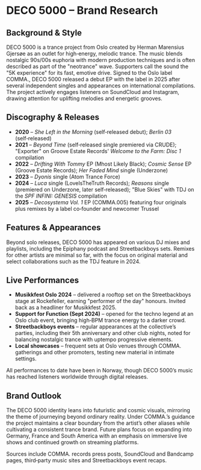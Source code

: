 # DECO 5000 – Brand Research

## Background & Style
DECO 5000 is a trance project from Oslo created by Herman Marensius Gjersøe as an outlet for high‑energy, melodic trance. The music blends nostalgic 90s/00s euphoria with modern production techniques and is often described as part of the "neotrance" wave. Supporters call the sound the "5K experience" for its fast, emotive drive. Signed to the Oslo label COMMA., DECO 5000 released a debut EP with the label in 2025 after several independent singles and appearances on international compilations. The project actively engages listeners on SoundCloud and Instagram, drawing attention for uplifting melodies and energetic grooves.

## Discography & Releases
- **2020** – *She Left in the Morning* (self‑released debut); *Berlin 03* (self‑released)
- **2021** – *Beyond Time* (self‑released single premiered via CRUDE); "Exporter" on Groove Estate Records' *Welcome to the Farm: Disc 1* compilation
- **2022** – *Drifting With Tommy* EP (Mhost Likely Black); *Cosmic Sense* EP (Groove Estate Records); *Her Faded Mind* single (Underzone)
- **2023** – *Dyonis* single (Atom Trance Force)
- **2024** – *Luca* single (LoveIsTheTruth Records); *Reasons* single (premiered on Underzone, later self‑released); "Blue Skies" with TDJ on the *SPF INFINI: GENESIS* compilation
- **2025** – *Decosystema Vol. 1* EP (COMMA.005) featuring four originals plus remixes by a label co‑founder and newcomer Trussel

## Features & Appearances
Beyond solo releases, DECO 5000 has appeared on various DJ mixes and playlists, including the Epiphany podcast and Streetbackboys sets. Remixes for other artists are minimal so far, with the focus on original material and select collaborations such as the TDJ feature in 2024.

## Live Performances
- **Musikkfest Oslo 2024** – delivered a rooftop set on the Streetbackboys stage at Rockefeller, earning "performer of the day" honours. Invited back as a headliner for Musikkfest 2025.
- **Support for Function (Sept 2024)** – opened for the techno legend at an Oslo club event, bringing high‑BPM trance energy to a darker crowd.
- **Streetbackboys events** – regular appearances at the collective’s parties, including their 5th anniversary and other club nights, noted for balancing nostalgic trance with uptempo progressive elements.
- **Local showcases** – frequent sets at Oslo venues through COMMA. gatherings and other promoters, testing new material in intimate settings.

All performances to date have been in Norway, though DECO 5000’s music has reached listeners worldwide through digital releases.

## Brand Outlook
The DECO 5000 identity leans into futuristic and cosmic visuals, mirroring the theme of journeying beyond ordinary reality. Under COMMA.’s guidance the project maintains a clear boundary from the artist’s other aliases while cultivating a consistent trance brand. Future plans focus on expanding into Germany, France and South America with an emphasis on immersive live shows and continued growth on streaming platforms.

Sources include COMMA. records press posts, SoundCloud and Bandcamp pages, third‑party music sites and Streetbackboys event recaps.
